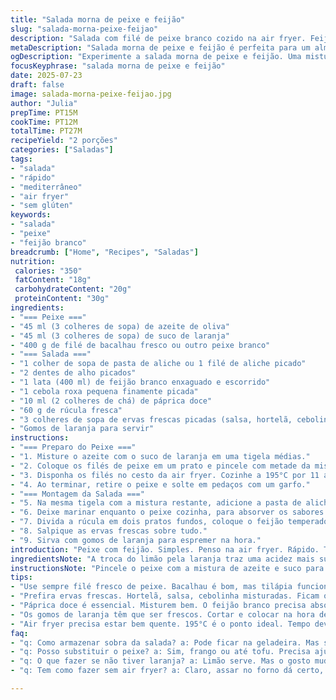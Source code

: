 ```yaml
---
title: "Salada morna de peixe e feijão"
slug: "salada-morna-peixe-feijao"
description: "Salada com filé de peixe branco cozido na air fryer. Feijão branco temperado com pasta de anchovas e alho. Toque de páprica doce e ervas frescas. Laranja substitui o limão pra acidez diferente. Troca da alface Boston por rúcula, mais amarguinha. Tempo de cozimento do peixe ajustado para 12 minutos. Salada leve, sem lactose, glúten, produtos lácteos, ovos ou castanhas. Prática para almoço rápido. Refeição única, combina proteína do peixe e fibras dos grãos. Ideal pra quem curte sabores mediterrâneos e frescor."
metaDescription: "Salada morna de peixe e feijão é perfeita para um almoço leve e prático. Combina peixe com feijão, laranja e ervas frescas."
ogDescription: "Experimente a salada morna de peixe e feijão. Uma mistura fresca, leve e cheia de sabor. Ideal para dias quentes."
focusKeyphrase: "salada morna de peixe e feijão"
date: 2025-07-23
draft: false
image: salada-morna-peixe-feijao.jpg
author: "Julia"
prepTime: PT15M
cookTime: PT12M
totalTime: PT27M
recipeYield: "2 porções"
categories: ["Saladas"]
tags:
- "salada"
- "rápido"
- "mediterrâneo"
- "air fryer"
- "sem glúten"
keywords:
- "salada"
- "peixe"
- "feijão branco"
breadcrumb: ["Home", "Recipes", "Saladas"]
nutrition: 
 calories: "350"
 fatContent: "18g"
 carbohydrateContent: "20g"
 proteinContent: "30g"
ingredients:
- "=== Peixe ==="
- "45 ml (3 colheres de sopa) de azeite de oliva"
- "45 ml (3 colheres de sopa) de suco de laranja"
- "400 g de filé de bacalhau fresco ou outro peixe branco"
- "=== Salada ==="
- "1 colher de sopa de pasta de aliche ou 1 filé de aliche picado"
- "2 dentes de alho picados"
- "1 lata (400 ml) de feijão branco enxaguado e escorrido"
- "1 cebola roxa pequena finamente picada"
- "10 ml (2 colheres de chá) de páprica doce"
- "60 g de rúcula fresca"
- "3 colheres de sopa de ervas frescas picadas (salsa, hortelã, cebolinha)"
- "Gomos de laranja para servir"
instructions:
- "=== Preparo do Peixe ==="
- "1. Misture o azeite com o suco de laranja em uma tigela médias."
- "2. Coloque os filés de peixe em um prato e pincele com metade da mistura. Tempere com sal e pimenta do reino."
- "3. Disponha os filés no cesto da air fryer. Cozinhe a 195°C por 11 a 13 minutos dependendo da espessura."
- "4. Ao terminar, retire o peixe e solte em pedaços com um garfo."
- "=== Montagem da Salada ==="
- "5. Na mesma tigela com a mistura restante, adicione a pasta de aliche, alho, feijão, cebola e páprica. Misture bem. Tempere com sal e pimenta."
- "6. Deixe marinar enquanto o peixe cozinha, para absorver os sabores."
- "7. Divida a rúcula em dois pratos fundos, coloque o feijão temperado por cima e depois o peixe desfiado."
- "8. Salpique as ervas frescas sobre tudo."
- "9. Sirva com gomos de laranja para espremer na hora."
introduction: "Peixe com feijão. Simples. Penso na air fryer. Rápido. Texturas diferentes. Rúcula amarga, aliche salgado. Laranja no lugar do limão pra variar. Aquela doçura que traz frescor. Alho cru e páprica, aroma que invade a cozinha. Sabor mediterrâneo, sem complicação. Preparo curto, tudo fresco. Não tem glúten, lactose, nem nada pesado. Só o necessário. Dia quente, preguiça de cozinhar? Fácil. Salada que vira principal, proteína junto com fibras. Comer bem sem prolongar. Salada leva esse nome, mas é mais do que uma saladinha. Conforto leve. Vi essa combinação numa feira e quis recriar. Original, porém com passos mais simples. Ajustei o tempo, deixei mais crocante. Uma pitada do Brasil com aquele toque de laranja. Misturar cozinha e vida, sem cerimônia."
ingredientsNote: "A troca do limão pela laranja traz uma acidez mais suave, menos agressiva, que combina bem com a páprica e o sabor do aliche. Para o peixe, use bacalhau fresco ou qualquer filé branco firme, como tilápia, que cozinhe fácil na air fryer em tempo baixo. A rúcula é mais amarga que a alface Boston original, então dá um contraste mais intenso com o feijão adocicado e o peixe. Pasta de aliche pode ser substituída por aliche picadinho, só não deixe faltar porque ela dá a base salgada e umami fundamental. Usar alho fresco no tempero cru pra dar aquele sabor marcante. Azeite do bom é essencial, para dar textura e aroma. As ervas frescas você escolhe conforme disponível, mas hortelã, salsa e cebolinha juntos dão frescor e leveza. Gomos de laranja na hora para espremer são melhores que só salpicar o suco para preservar a integridade do prato."
instructionsNote: "Pincele o peixe com a mistura de azeite e suco para garantir que fique bem úmido e saboroso. A temperatura na air fryer a 195°C, tempo variando por espessura, é para que o peixe fique cozido sem ressecar. Não cozinhe demais para manter suculência. Enquanto o peixe cozinha, aproveite para temperar o feijão com o restinho da mistura do peixe e os ingredientes da salada, deixando os sabores se incorporarem. Montar a salada em pratos fundos ajuda na apresentação e facilita na hora de comer, misturando as folhas com feijão e peixe. As ervas devem ser adicionadas no final para preservar aroma e frescor. Não deixe a salada marinando demais, o feijão pode absorver líquido e ficar mole demais. Os gomos de laranja acompanham para espremer na hora, equilibrando o sabor do peixe e o tempero intenso dos anchovas."
tips:
- "Use sempre filé fresco de peixe. Bacalhau é bom, mas tilápia funciona. A marinada precisa sempre ser bem distribuída. Pincele tudo. Não deixem de temperar."
- "Prefira ervas frescas. Hortelã, salsa, cebolinha misturadas. Ficam ótimas. O sabor se destaca. Não esqueça de salpicar no final. Conserva o aroma e frescor."
- "Páprica doce é essencial. Misturem bem. O feijão branco precisa absorver os temperos. Tempo de marinada é importante. Menos torna tudo seco. Mais, o feijão fica mole."
- "Os gomos de laranja têm que ser frescos. Cortar e colocar na hora de servir. Assim equilibra bem com a salada. O suco deve ser usado na marinada, não em excesso."
- "Air fryer precisa estar bem quente. 195°C é o ponto ideal. Tempo deve mudar dependendo da espessura do peixe. Não passar muito do tempo e vai ficar seco."
faq:
- "q: Como armazenar sobra da salada? a: Pode ficar na geladeira. Mas só 1 dia. O peixe não aguenta muito. Feijão pode deixar mais. Mas não vá deixar mais."
- "q: Posso substituir o peixe? a: Sim, frango ou até tofu. Precisa ajustar tempo no modo de preparo. Tofu deve ser bem firme, drenar bem, tempere bem."
- "q: O que fazer se não tiver laranja? a: Limão serve. Mas o gosto muda tudo. A acidez do limão é mais forte. Talvez uma laranja lima, mas não é a mesma coisa."
- "q: Tem como fazer sem air fryer? a: Claro, assar no forno dá certo, mas leva mais tempo. Grelhado também é uma opção. A textura é diferente, mas ainda boa."

---
```

